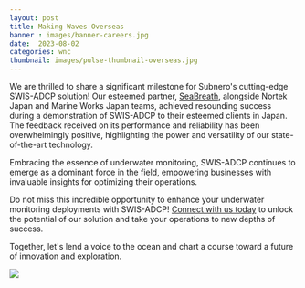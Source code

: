 ```yaml
---
layout: post
title: Making Waves Overseas
banner : images/banner-careers.jpg
date:  2023-08-02
categories: wnc
thumbnail: images/pulse-thumbnail-overseas.jpg
---
```


We are thrilled to share a significant milestone for Subnero's cutting-edge SWIS-ADCP solution! Our esteemed partner, [SeaBreath](https://www.sea-breath.com/), alongside Nortek Japan and Marine Works Japan teams, achieved resounding success during a demonstration of SWIS-ADCP to their esteemed clients in Japan. The feedback received on its performance and reliability has been overwhelmingly positive, highlighting the power and versatility of our state-of-the-art technology.

Embracing the essence of underwater monitoring, SWIS-ADCP continues to emerge as a dominant force in the field, empowering businesses with invaluable insights for optimizing their operations.

Do not miss this incredible opportunity to enhance your underwater monitoring deployments with SWIS-ADCP! [Connect with us today](https://subnero.com/contact/) to unlock the potential of our solution and take your operations to new depths of success.

Together, let's lend a voice to the ocean and chart a course toward a future of innovation and exploration.

<div class='pulse-img-div'>
    <img src="{{site.baseurl}}/images/pulse-thumbnail-overseas.jpg" class='pulse-img'>
</div>

